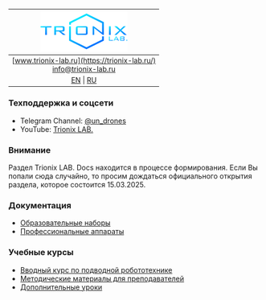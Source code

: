 | ![logo](/logo_nav.png) |
| :---: |
| [www.trionix-lab.ru](https://trionix-lab.ru/) <br/> [info@trionix-lab.ru](mailto:info@trionix-lab.ru) |
| [EN](/README.md) \| [RU](/README_RU.md) |

### Техподдержка и соцсети
* Telegram Channel: [@un_drones](https://t.me/un_drones)
* YouTube: [Trionix LAB.](https://www.youtube.com/@trionixlab)

### Внимание

Раздел Trionix LAB. Docs находится в процессе формирования. Если Вы попали сюда случайно, то просим дождаться официального открытия раздела, которое состоится 15.03.2025.

### Документация
* [Образовательные наборы](/documentation/kids/kids_RU.md)
* [Профессиональные аппараты](/documentation/prof/prof_RU.md)

### Учебные курсы
* [Вводный курс по подводной робототехнике](/documentation/school/begin/begin_RU.md)
* [Методические материалы для преподавателей](/documentation/school/teachers/teachers_RU.md)
* [Дополнительные уроки](/documentation/lessons/lessons_RU.md)
